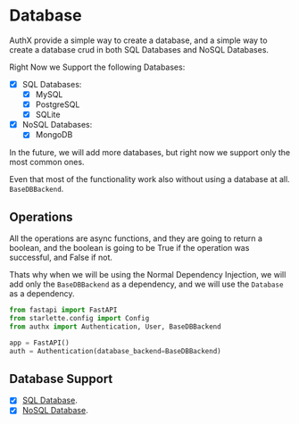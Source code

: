 # Database

AuthX provide a simple way to create a database, and a simple way to create a database crud in both SQL Databases and NoSQL Databases.

Right Now we Support the following Databases:

- [x] SQL Databases:
    - [x] MySQL
    - [x] PostgreSQL
    - [x] SQLite
- [x] NoSQL Databases:
    - [x] MongoDB

In the future, we will add more databases, but right now we support only the most common ones.

Even that most of the functionality work also without using a database at all. `BaseDBBackend`.

## Operations

All the operations are async functions, and they are going to return a boolean, and the boolean is going to be True if the operation was successful, and False if not.

Thats why when we will be using the Normal Dependency Injection, we will add only the `BaseDBBackend` as a dependency, and we will use the `Database` as a dependency.

```py
from fastapi import FastAPI
from starlette.config import Config
from authx import Authentication, User, BaseDBBackend

app = FastAPI()
auth = Authentication(database_backend=BaseDBBackend)
```

## Database Support

- [x] [SQL Database](encodedb.md).
- [x] [NoSQL Database](mongodb.md).